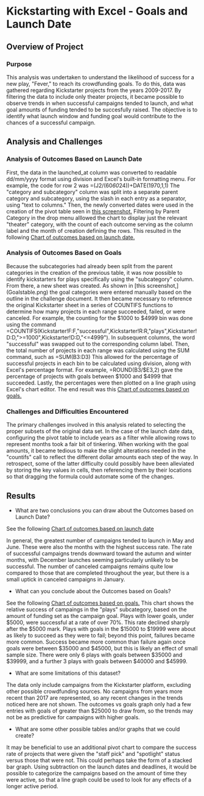 # Kickstarting with Excel - Goals and Launch Date

## Overview of Project

### Purpose

This analysis was undertaken to understand the likelihood of success for a new play, "Fever," to reach its crowdfunding goals.
To do this, data was gathered regarding Kickstarter projects from the years 2009-2017.
By filtering the data to include only theater projects, it became possible to observe trends in when successful campaigns tended to launch, and what goal amounts of funding tended to be succesfully raised.
The objective is to identify what launch window and funding goal would contribute to the chances of a successful campaign.

## Analysis and Challenges

### Analysis of Outcomes Based on Launch Date

First, the data in the launched_at column was converted to readable dd/mm/yyyy format using division and Excel's built-in formatting menu.
For example, the code for row 2 was =(J2/(60*60*24))+DATE(1970,1,1)
The "category and subcategory" column was split into a separate parent category and subcategory, using the slash in each entry as a separator, using "text to columns."
Then, the newly converted dates were used in the creation of the pivot table seen in [this screenshot.](MonthlyAnalysis.png)
Filtering by Parent Category in the drop menu alllowed the chart to display just the relevant "theater" category, with the count of each outcome serving as the column label and the month of creation defining the rows.
This resulted in the following [Chart of outcomes based on launch date.](Theater_Outcomes_vs_Launch.png)

### Analysis of Outcomes Based on Goals

Because the subcategories had already been split from the parent categories in the creation of the previous table, it was now possible to identify kickstarters for plays specifically using the "subcategory" column.
From there, a new sheet was created. As shown in [this screenshot,] (Goalstable.png) the goal categories were entered manually based on the outline in the challenge document.
It then became necessary to reference the original Kickstarter sheet in a series of COUNTIFS functions to determine how many projects in each range succeeded, failed, or were canceled.
For example, the counting for the $1000 to $4999 bin was done using the command =COUNTIFS(Kickstarter!F:F,"successful",Kickstarter!R:R,"plays",Kickstarter!D:D,">=1000",Kickstarter!D:D,"<=4999"). In subsequent columns, the word "successful" was swapped out to the corresponding column label.
Then, the total number of projects in each range was calculated using the SUM command, such as =SUM(B3:D3)
This allowed for the percentage of successful projects in each bin to be calculated using division, along with Excel's percentage format. For example, =ROUND(B3/$E3,2) gave the percentage of projects with goals between $1000 and $4999 that succeeded.
Lastly, the percentages were then plotted on a line graph using Excel's chart editor.
The end result was this [Chart of outcomes based on goals.](Outcomes_vs_Goals.png)

### Challenges and Difficulties Encountered

The primary challenges involved in this analysis related to selecting the proper subsets of the original data set. 
In the case of the launch date data, configuring the pivot table to include years as a filter while allowing rows to represent months took a fair bit of tinkering.
When working with the goal amounts, it became tedious to make the slight alterations needed in the "countifs" call to reflect the different dollar amounts each step of the way.
In retrospect, some of the latter difficulty could possibly have been alleviated by storing the key values in cells, then referencing them by their locations so that dragging the formula could automate some of the changes.

## Results

- What are two conclusions you can draw about the Outcomes based on Launch Date?

See the following [Chart of outcomes based on launch date](main/Theater_Outcomes_vs_Launch.png)

In general, the greatest number of campaigns tended to launch in May and June. These were also the months with the highest success rate.
The rate of successful campaigns trends downward toward the autumn and winter months, with December launches seeming particularly unlikely to be successful.
The number of canceled campaigns remains quite low compared to those that are completed throughout the year, but there is a small uptick in canceled campaigns in January.

- What can you conclude about the Outcomes based on Goals?

See the following [Chart of outcomes based on goals.](Outcomes_vs_Goals.png)
This chart shows the relative success of campaings in the "plays" subcategory, based on the amount of funding set as the campaign goal.
Plays with lower goals, under $5000, were successful at a rate of over 70%. This rate declined sharply after the $5000 mark.
Plays with goals in the $15000 to $19999 were about as likely to succeed as they were to fail; beyond this point, failures became more common.
Success became more common than failure again once goals were between $35000 and $45000, but this is likely an effect of small sample size. There were only 6 plays with goals between $35000 and $39999, and a further 3 plays with goals between $40000 and $45999.

- What are some limitations of this dataset?

The data only include campaigns from the Kickstarter platform, excluding other possible crowdfunding sources.
No campaigns from years more recent than 2017 are represented, so any recent changes in the trends noticed here are not shown.
The outcomes vs goals graph only had a few entries with goals of greater than $25000 to draw from, so the trends may not be as predictive for campaigns with higher goals.

- What are some other possible tables and/or graphs that we could create?

It may be beneficial to use an additional pivot chart to compare the success rate of projects that were given the "staff pick" and "spotlight" status versus those that were not. This could perhaps take the form of a stacked bar graph.
Using subtraction on the launch dates and deadlines, it would be possible to categorize the campaigns based on the amount of time they were active, so that a line graph could be used to look for any effects of a longer active period.
